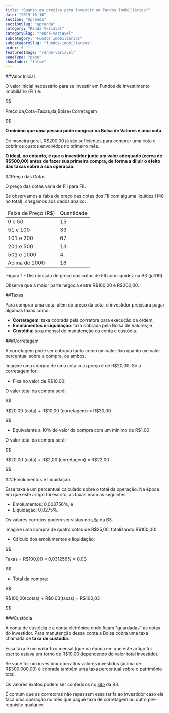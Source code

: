 ```yaml
---
title: "Quanto eu preciso para investir em Fundos Imobiliários?"
date: "2019-10-16"
section: "Aprenda"
sectionSlug: "aprenda"
category: "Renda Variável"
categorySlug: "renda-variavel"
subcategory: "Fundos Imobiliários"
subcategorySlug: "fundos-imobiliarios"
order: 6
featuredImage: "renda-variavel"
pageType: "page"
showIndex: "false"
---
```


##Valor Inicial

O valor inicial necessário para se investir em Fundos de Investimento Imobiliário (FII) é:

$$

Preço\,da\,Cota+Taxas\,da\,Bolsa+Corretagem

$$

**O mínimo que uma pessoa pode comprar na Bolsa de Valores é uma cota**.

De maneira geral, R\$200,00 já são suficientes para comprar uma cota e cobrir os custos envolvidos no primeiro mês.

**O ideal, no entanto, é que o investidor junte um valor adequado (cerca de R$500,00) antes de fazer sua primeira compra, de forma a diluir o efeito das taxas sobre a sua operação.**

##Preço das Cotas

O preço das cotas varia de FII para FII.

Se observamos a faixa de preço das cotas dos FII com alguma liquidez (148 no total), chegamos aos dados abaixo:

<table class="regularTable" id="figura1">
<thead>
<tr>
<td>Faixa de Preço (R$)</td>
<td>Quantidade</td>
</tr>
</thead>
<tbody>
<tr>
<td>0 e 50</td>
<td>15</td>
</tr>
<tr>
<td>51 e 100</td>
<td>33</td>
</tr>
<tr>
<td>101 e 200</td>
<td>67</td>
</tr>
<tr>
<td>201 e 500</td>
<td>13</td>
</tr>
<tr>
<td>501 e 1000</td>
<td>4</td>
</tr>
<tr>
<td>Acima de 1000</td>
<td>16</td>
</tr>
</tbody>
</table>

<p class="legenda" style="text-align:center">Figura 1  - Distribuição de preço das cotas de FII com liquidez na B3 (jul/19).</p>

Observe que a maior parte negocia entre R\$100,00 e R\$200,00.

##Taxas

Para comprar uma cota, além do preço da cota, o investidor precisará pagar algumas taxas como:

- **Corretagem**: taxa cobrada pela corretora para execução da ordem; 
- **Emolumentos e Liquidação**: taxa cobrada pela Bolsa de Valores; e
- **Custódia**: taxa mensal de manutenção da conta e custódia.


###Corretagem

A corretagem pode ser cobrada tanto como um valor fixo quanto um valor percentual sobre a compra, ou ambos.

Imagine uma compra de uma cota cujo preço é de R$20,00. Se a corretagem for:

- Fixa no valor de R$10,00:

O valor total da compra será: 

$$

 R\$20,00 (cota) + R\$10,00 (corretagem) = R\$30,00
 
$$

- Equivalente a 10% do valor da compra com um mínimo de R\$1,00:

O valor total da compra será:

$$

R\$20,00 (cota) + R\$2,00 (corretagem) = R\$22,00
 
$$


###Emolumentos e Liquidação

Essa taxa é um percentual calculado sobre o total da operação. Na época em que este artigo foi escrito, as taxas eram as seguintes:

- Emolumentos: 0,003756%; e
- Liquidação: 0,0275%.

Os valores corretos podem ser vistos no [*site*](http://www.b3.com.br/pt_br/produtos-e-servicos/tarifas/listados-a-vista-e-derivativos/renda-variavel/tarifas-de-acoes-e-fundos-de-investimento/a-vista/) da B3.

Imagine uma compra de quatro cotas de R\$25,00, totalizando R\$100,00:

- Cálculo dos emolumentos e liquidação:

$$

Taxas = R\$100,00 × 0,031256\% = 0,03

$$

- Total da compra:

$$

R\$100,00(cotas) + R\$0,03(taxas) = R\$100,03

$$

###Custódia

A conta de custódia é a conta eletrônica onde ficam "guardadas" as cotas do investidor. Para manutenção dessa conta a Bolsa cobra uma taxa chamada de **taxa de custódia**.

Essa taxa é um valor fixo mensal (que na época em que este artigo foi escrito estava em torno de R$10,00 dependendo do valor total investido).

Se você for um investidor com altos valores investidos (acima de R\$300.000,00) é cobrada também uma taxa percentual sobre o patrimônio total.

Os valores exatos podem ser conferidos no [*site*](http://www.b3.com.br/pt_br/produtos-e-servicos/tarifas/servicos-da-central-depositaria/tarifas-de-servicos-de-custodia/) da B3.

É comum que as corretoras não repassem essa tarifa ao investidor caso ele faça uma operação no mês que pague taxa de corretagem ou outro pré-requisito qualquer.

